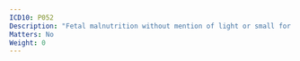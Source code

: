```yaml
---
ICD10: P052
Description: "Fetal malnutrition without mention of light or small for gestational age"
Matters: No
Weight: 0
---
```


